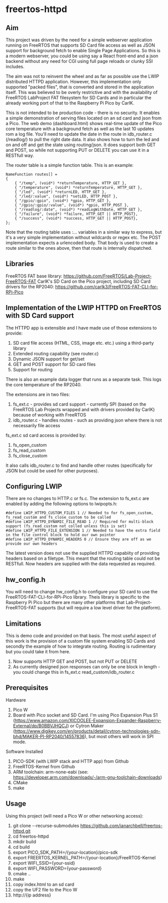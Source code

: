 # freertos-httpd

## Aim

This project was driven by the need for a simple webserver application running on FreeRTOS that supports 
SD Card file access as well as JSON support for background fetch to enable Single Page Applications. So this is a modern webserver, you could be using say a React front-end and a json backend without any need for CGI using full page reloads or clunky SSI includes.

The aim was not to reinvent the wheel and as far as possible use the LWIP distributed HTTPD application. However, this implementation only supported "packed files", that is converted and stored in the application itself. This was believed to be overly restrictive and with the availability of FreeRTOS LabProject FAT filesystem for SD Cards and in particular the already working port of that to the Raspberry Pi Pico by CarlK.

This is not intended to be production code - there is no security. It enables a simple demonstration of serving files located on an sd card and json from a Pico. The web demo (dashboard.html) shows real-time update of the Pico core temperature with a background fetch as well as the last 10 updates rom a log file. You'll need to update the date in the route in idb_router.c (/readlog/) to pull the right date data. It also shows how to turn the led and on and off and get the state using routing/json. It does support both GET and POST, so while not supporting PUT or DELETE you can use it in a RESTfull way.

The router table is a simple function table. This is an example:

    NameFunction routes[] =
    { 
        { "/temp", (void*) *returnTemperature, HTTP_GET },
        { "/temperature", (void*) *returnTemperature, HTTP_GET },
        { "/led", (void*) *returnLED, HTTP_GET }, 
        { "/led/:value", (void*) *setLED, HTTP_POST }, 
        { "/gpio/:gpio", (void*) *gpio, HTTP_GET },  
        { "/gpio/:gpio/:value", (void*) *gpio, HTTP_POST }, 
        { "/readlog/:date", (void*) *readLogWithDate, HTTP_GET },
        { "/failure", (void*) *failure, HTTP_GET || HTTP_POST},
        { "/success", (void*) *success, HTTP_GET || HTTP_POST},
    };

Note that the routing table uses :... variables in a similar way to express, but it's a very simple implementation without wildcards or regex etc. The POST implementation expects a urlencoded body. That body is used to create a route similar to the ones above, then that route is internally dispatched. 

## Libraries

FreeRTOS FAT base library: https://github.com/FreeRTOS/Lab-Project-FreeRTOS-FAT
CarlK's SD Card on the Pico project, including SD Card drivers for the RP2040: https://github.com/carlk3/FreeRTOS-FAT-CLI-for-RPi-Pico

## Implementation of the LWIP HTTPD on FreeRTOS with SD Card support

The HTTPD app is extensible and I have made use of those extensions to provide:

1. SD card file access (HTML, CSS, image etc. etc.) using a third-party library
2. Extended routing capability (see router.c)
3. Dynamic JSON support for get/set 
4. GET and POST support for SD card files
5. Support for routing

There is also an example data logger that runs as a separate task. This logs the core temperature of the RP2040.  

The extensions are in two files:

1. fs_ext.c - provides sd card support - currently SPI (based on the FreeRTOS Lab Projects wrapped and with drivers provided by CarlK) because of working with FreeRTOS
2. idb_router.c - handles routes - such as providing json where there is not necessarily file access

fs_ext.c sd card access is provided by:

1. fs_open_custom
2. fs_read_custom
3. fs_close_custom

It also calls idb_router.c to find and handle other routes (specifically for JSON but could be used for other purposes).

## Configuring LWIP

There are no changes to HTTP.c or fs.c. The extension to fs_ext.c are enabled by adding the following options
to lwipopts.h:

    #define LWIP_HTTPD_CUSTOM_FILES 1 // Needed to for fs_open_custom, fs_read_custom and fs_close_custom to be called
    #define LWIP_HTTPD_DYNAMIC_FILE_READ 1 // Required for multi-block support (fs_read_custom not colled unless this is set)
    #define LWIP_HTTPD_FILE_EXTENSION 1 // Needed to have the extra field in the file control block to hold our own pointer
    #define LWIP_HTTPD_DYNAMIC_HEADERS 0 // Ensure they are off as we provide our own headers

The latest version does not use the supplied HTTPD capabiity of providing headers based on a filetype. This meant that the routing table could not be RESTfull. Now headers are supplied with the data requested as required.   

## hw_config.h

You will need to change hw_config.h to configure your SD card to use the FreeRTOS-FAT-CLI-for-RPi-Pico library. Theis library is specific to the Raspberry Pi Pico but there are many other platforms that Lab-Project-FreeRTOS-FAT supports (but will require a low level driver for the platform). 

## Limitations

This is demo code and provided on that basis. The most useful aspect of this work is the provision of a custom file system enabling SD Cards and secondly the example of how to integrate routing. Routing is rudimentary but you could take it from here. 

1. Now supports HTTP GET and POST, but not PUT or DELETE
2. As currently designed json responses can only be one block in length - you could change this in fs_ext.c read_custom/idb_router.c

## Prerequisites

Hardware

1. Pico W
2. Board with Pico socket and SD Card. I'm using Pico Expansion Plus S1 (https://www.amazon.com/XICOOLEE-Expansion-Expander-Raspberry-External/dp/B0BBVJHQCJ) or Cytron Maker (https://www.digikey.com/en/products/detail/cytron-technologies-sdn-bhd/MAKER-PI-RP2040/14557836), but most others will work in SPI mode.

Software Installed

1. PICO-SDK (with LWIP stack and HTTP app) from Github
2. FreeRTOS-Kernel from Github
3. ARM toolchain: arm-none-eabi (see: https://developer.arm.com/downloads/-/arm-gnu-toolchain-downloads)
4. CMake
5. make

## Usage

Using this project (will need a Pico W or other networking access):

1. git clone --recurse-submodules https://github.com/ianarchbell/freertos-httpd.git
2. cd freertos-httpd
3. mkdir build
4. cd build
5. export PICO_SDK_PATH=/{your-location}/pico-sdk
6. export FREERTOS_KERNEL_PATH=/{your-location}/FreeRTOS-Kernel
7. export WIFI_SSID={your-ssid}
8. export WIFI_PASSWORD={your-password}
9. cmake ..
10. make
11. copy index.html to an sd card
12. copy the UF2 file to the Pico W
13. http://{ip address}


